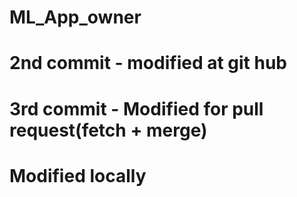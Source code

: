 # ML_App_owner
# 2nd commit - modified at git hub
# 3rd commit - Modified for pull request(fetch + merge)
# Modified locally
